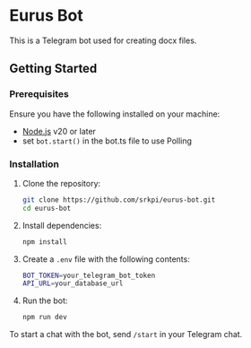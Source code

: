 # Eurus Bot

This is a Telegram bot used for creating docx files.

## Getting Started

### Prerequisites
Ensure you have the following installed on your machine:
- [Node.js](https://nodejs.org) v20 or later
- set `bot.start()` in the bot.ts file to use Polling

### Installation
1. Clone the repository:
    ```bash
    git clone https://github.com/srkpi/eurus-bot.git
    cd eurus-bot
    ```

2. Install dependencies:
    ```bash
    npm install
    ```

3. Create a `.env` file with the following contents:
    ```bash
    BOT_TOKEN=your_telegram_bot_token
    API_URL=your_database_url
    ```

4. Run the bot:
    ```bash
    npm run dev
    ```

To start a chat with the bot, send `/start` in your Telegram chat.
